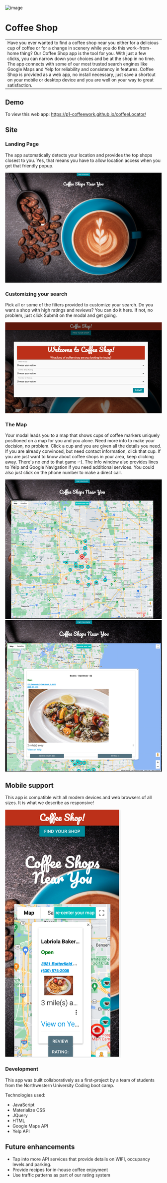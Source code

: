 ![image](https://user-images.githubusercontent.com/60792525/169652040-b50eb6ad-7563-4527-add6-0fa811ec0302.png)


# Coffee Shop

<table>
<tr>
<td>
  Have you ever wanted to find a coffee shop near you either for a delicious cup of coffee or for a change in scenery while you do this work-from-home thing? Our Coffee Shop app is the tool for you. With just a few clicks, you can narrow down your choices and be at the shop in no time. The app connects with some of our most trusted search engines like Google Maps and Yelp for reliability and consistency in features. Coffee Shop is provided as a web app, no install necessary, just save a shortcut on your mobile or desktop device and you are well on your way to great satisfaction. 
</td>
</tr>
</table>

## Demo

To view this web app: https://p1-coffeework.github.io/coffeeLocator/

## Site

### Landing Page

The app automatically detects your location and provides the top shops closest to you. Yes, that means you have to allow location access when you get that friendly popup.

![](./assets/images/landing-page.png)

### Customizing your search

Pick all or some of the filters provided to customize your search. Do you want a shop with high ratings and reviews? You can do it here. If not, no problem, just click Submit on the modal and get going.

![](./assets/images/customize-search-modal.png)

### The Map

Your modal leads you to a map that shows cups of coffee markers uniquely positioned on a map for you and you alone. Need more info to make your decision, no problem. Click a cup and you are given all the details you need. If you are already convinced, but need contact information, click that cup. If you are just want to know about coffee shops in your area, keep clicking away. There's no end to that game :-). The info window also provides lines to Yelp and Google Navigation if you need additional services. You could also just click on the phone number to make a direct call.

![Initial map view](./assets/images/map-with-markers.png)
![Summary information on shop](./assets/images/summary-shop-info.png)

## Mobile support

This app is compatible with all modern devices and web browsers of all sizes. It is what we describe as responsive!

![Mobile view](./assets/images/mobile-view.png)

### Development

This app was built collaboratively as a first-project by a team of students from the Northwestern University Coding boot camp.

Technologies used:

- JavaScript
- Materialize CSS
- JQuery
- HTML
- Google Maps API
- Yelp API

## Future enhancements

- Tap into more API services that provide details on WIFI, occupancy levels and parking.
- Provide recipes for in-house coffee enjoyment
- Use traffic patterns as part of our rating system
